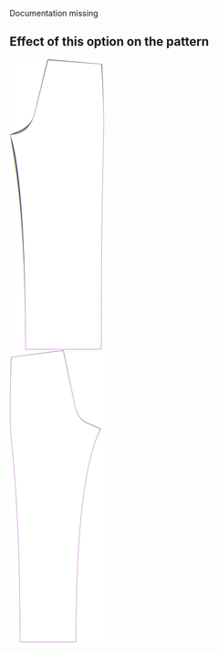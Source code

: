 ---
---

<Fixme>

Documentation missing

</Fixme>

## Effect of this option on the pattern

![This image shows the effect of this option by superimposing several variants that have a different value for this option](titan_crossseamcurveangle_sample.svg "Effect of this option on the pattern")
